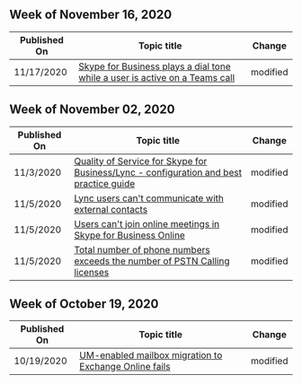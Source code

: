 <!-- This file is generated automatically each week. Changes made to this file will be overwritten.-->



## Week of November 16, 2020


| Published On |Topic title | Change |
|------|------------|--------|
| 11/17/2020 | [Skype for Business plays a dial tone while a user is active on a Teams call](/skypeforbusiness/troubleshoot/server-conferencing/sfb-play-dial-tone-teams-call) | modified |


## Week of November 02, 2020


| Published On |Topic title | Change |
|------|------------|--------|
| 11/3/2020 | [Quality of Service for Skype for Business/Lync - configuration and best practice guide](/skypeforbusiness/troubleshoot/quality-of-service/qos-config-and-best-practice-guide) | modified |
| 11/5/2020 | [Lync users can't communicate with external contacts](/skypeforbusiness/troubleshoot/online-contacts/cant-communicate-with-external-contact) | modified |
| 11/5/2020 | [Users can't join online meetings in Skype for Business Online](/skypeforbusiness/troubleshoot/online-meetings/cannot-join-online-meetings) | modified |
| 11/5/2020 | [Total number of phone numbers exceeds the number of PSTN Calling licenses](/skypeforbusiness/troubleshoot/online-phone-system/phone-number-exceed-pstn-calling-license) | modified |


## Week of October 19, 2020


| Published On |Topic title | Change |
|------|------------|--------|
| 10/19/2020 | [UM-enabled mailbox migration to Exchange Online fails](/skypeforbusiness/troubleshoot/online-exchange-integration/um-enabled-mailbox-migration-fails) | modified |

